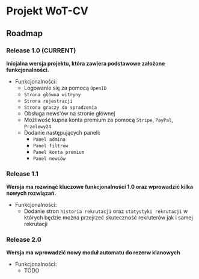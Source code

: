 # Projekt WoT-CV

## Roadmap

### Release 1.0 (CURRENT)
**Inicjalna wersja projektu, która zawiera podstawowe założone funkcjonalności.**

- Funkcjonalności:
    - Logowanie się za pomocą `OpenID`
    - `Strona główna witryny`
    - `Strona rejestracji`
    - `Strona graczy do spradzenia`
    - Obsługa news'ów na stronie głównej
    - Możliwość kupna konta premium za pomocą `Stripe`, `PayPal`, `Przelewy24`
    - Dodanie następujących paneli:
        - `Panel admina`
        - `Panel filtrów`
        - `Panel konta premium`
        - `Panel newsów`

### Release 1.1
**Wersja ma rozwinąć kluczowe funkcjonalności 1.0 oraz wprowadzić kilka nowych rozwiązań.**

- Funkcjonalności:
    - Dodanie stron `historia rekrutacji` oraz `statystyki rekrutacji` w których będzie można przejrzeć skuteczność
      rekruterów jak i samej rekrutacji
  
### Release 2.0
**Wersja ma wprowadzić nowy moduł automatu do rezerw klanowych**

- Funkcjonalności:
    - TODO
